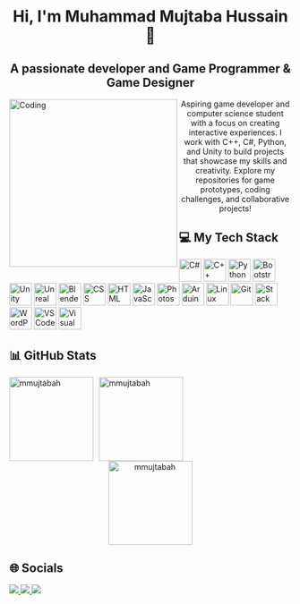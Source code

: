 <h1 align="center">Hi, I'm Muhammad Mujtaba Hussain 👋</h1>
<h2 align="center">A passionate developer and Game Programmer & Game Designer</h2>
<img align="left" alt="Coding" width="300" src="https://media2.giphy.com/media/2IudUHdI075HL02Pkk/giphy.gif?cid=ecf05e47vm6ro2ykv5c4cg8uw5ibvce8f3obdk86x62hr4tn&ep=v1_gifs_search&rid=giphy.gif&ct=g">

<p align="center">
Aspiring game developer and computer science student with a focus on creating interactive experiences. I work with C++, C#, Python, and Unity to build projects that showcase my skills and creativity. Explore my repositories for game prototypes, coding challenges, and collaborative projects!</p>

<!--[![An image of @mmujtabah's Holopin badges, which is a link to view their full Holopin profile](https://holopin.me/mmujtabah)](https://holopin.io/@mmujtabah)-->

<h2 align="left">💻 My Tech Stack</h2>
<p align="left">
  <img src="https://skillicons.dev/icons?i=cs" height="40" alt="C#"/>
  <img src="https://skillicons.dev/icons?i=cpp" height="40" alt="C++"/>
  <img src="https://skillicons.dev/icons?i=py" height="40" alt="Python"/>
  <img src="https://skillicons.dev/icons?i=bootstrap" height="40" alt="Bootstrap"/>
  <img src="https://skillicons.dev/icons?i=unity" height="40" alt="Unity"/>
  <img src="https://skillicons.dev/icons?i=unreal" height="40" alt="Unreal"/>
  <img src="https://skillicons.dev/icons?i=blender" height="40" alt="Blender"/>
  <img src="https://skillicons.dev/icons?i=css" height="40" alt="CSS"/>
  <img src="https://skillicons.dev/icons?i=html" height="40" alt="HTML"/>
  <img src="https://skillicons.dev/icons?i=javascript" height="40" alt="JavaScript"/>
  <img src="https://skillicons.dev/icons?i=ps" height="40" alt="Photoshop"/>
  <img src="https://skillicons.dev/icons?i=arduino" height="40" alt="Arduino"/>
  <img src="https://skillicons.dev/icons?i=linux" height="40" alt="Linux"/>
  <img src="https://skillicons.dev/icons?i=git" height="40" alt="Git"/>
  <img src="https://skillicons.dev/icons?i=stackoverflow" height="40" alt="Stack Overflow"/>
  <img src="https://skillicons.dev/icons?i=wordpress" height="40" alt="WordPress"/>
  <img src="https://skillicons.dev/icons?i=vscode" height="40" alt="VS Code"/>
  <img src="https://skillicons.dev/icons?i=visualstudio" height="40" alt="Visual Studio"/>
</p>

<h2 style="text-align: left;">📊 GitHub Stats</h2>
<div style="text-align: left;">
  <img style="float: left; margin-right: 10px;" height="150em" src="https://github-readme-stats.vercel.app/api/top-langs/?username=mmujtabah&layout=compact&theme=dark" alt="mmujtabah" />
  <img style="float: left; margin-right: 10px;" height="150em" src="https://github-readme-stats.vercel.app/api?username=mmujtabah&show_icons=true&locale=en&theme=dark" alt="mmujtabah" />
</div>

<p style="clear: both; text-align: center;">
  <img height="150em" src="https://github-readme-streak-stats.herokuapp.com/?user=mmujtabah&theme=dark" alt="mmujtabah" />
</p>

<div align="left">
  <h2>🌐 Socials</h2>
  <a href="https://www.linkedin.com/in/mmujtabah/" target="_blank">
    <img src="https://img.shields.io/badge/LinkedIn-0077B5?style=for-the-badge&logo=linkedin&logoColor=white" target="_blank">
  </a>
  <a href="https://github.com/mmujtabah" target="_blank">
    <img src="https://img.shields.io/badge/GitHub-100000?style=for-the-badge&logo=github&logoColor=white" target="_blank">
  </a>
  <a href="mailto:mmujtabah1599@protonmail.com">
    <img src="https://img.shields.io/badge/-Gmail-%23333?style=for-the-badge&logo=gmail&logoColor=white" target="_blank">
  </a>
</div>
